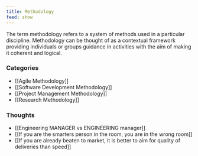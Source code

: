 ```yaml
---
title: Methodology
feed: show
---
```



The term methodology refers to a system of methods used in a particular discipline. Methodology can be thought of as a contextual framework providing individuals or groups guidance in activities with the aim of making it coherent and logical.

### Categories
- [[Agile Methodology]]
- [[Software Development Methodology]]
- [[Project Management Methodology]]
- [[Research Methodology]]

### Thoughts
- [[Engineering MANAGER vs ENGINEERING manager]]
- [[If you are the smarters person in the room, you are in the wrong room]]
- [[If you are already beaten to market, it is better to aim for quality of deliveries than speed]]
